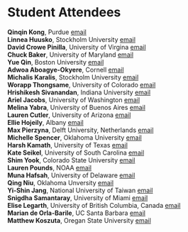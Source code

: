 # Student Attendees

**Qinqin Kong**, Purdue                 [email](mailto:kong97@purdue.edu)	\
**Linnea Huusko**, Stockholm University [email](mailto:linnea.huusko@misu.su.se)		 \
**David Crowe Pinilla**, University of Virgina [email](mailto:dac8ba@virginia.edu)	 \
**Chuck Baker**, University of Maryland [email](mailto:torcha98@umd.edu)	\
**Yue Qin**, Boston University [email](mailto:yueqin@bu.edu)	 \
**Adwoa Aboagye-Okyere**, Cornell [email](mailto:Aboagye-Okyere)	 \
**Michalis Karalis**, Stockholm University [email](mailto:michail.karalis@misu.su.se)	 \
**Worapp Thongsame**, University of Colorado [email](mailto:woth2709@colorado.edu)		 \
**Hrishikesh Sivanandan**, Indiana University [email](mailto:hrishikeshsivanandan@gmail.com)	 \
**Ariel Jacobs**, University of Washington   [email](mailto:amjacobs@uw.edu)	 \
**Melina Yabra**, University of Buenos Aires [email](mailto:myabra@smn.gob.ar)	 \
**Lauren Cutler**, University of Arizona [email](mailto:laurencutler@arizona.edu) \
**Ellie Hojeily**, Albany [email](mailto:ehojeily@albany.edu) \
**Max Pierzyna**, Delft University, Netherlands [email](mailto:m.pierzyna@tudelft.nl)	 \
**Michelle Spencer**, Oklahoma University [email](mailto:michelle.r.spencer@ou.edu)	 \
**Harsh Kamath**, University of Texas [email](mailto:kamath.harsh@utexas.edu)	\
**Kate Seikel**, University of South Carolina [email](mailto:kseikel@email.sc.edu)	 \
**Shim Yook**, Colorado State University [email](mailto:simchan.yook@colostate.edu)	 \
**Lauren Pounds**, NOAA [email](mailto:lauren.pounds@noaa.gov)	 \
**Muna Hafsah**, University of Delaware  [email](mailto:mhafsah@udel.edu)\
**Qing Niu**, Oklahoma Unversity [email](mailto:qingniu@ou.edu)	 \
**Yi-Shin Jang**, National University of Taiwan [email](mailto:D08229003@ntu.edu.tw)	\
**Snigdha Samantaray**, University of Miami [email](mailto:sxs3853@miami.edu)	 \
**Elise Legarth**, University of British Columbia, Canada [email](mailto:elegarth@eoas.ubc.ca)	 \
**Marian de Orla-Barile**, UC Santa Barbara [email](mailto:mariandeorla-barile@ucsb.edu) \
**Matthew Koszuta**, Oregan State University [email](mailto:koszutam@oregonstate.edu)

